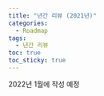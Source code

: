 ```yaml
---
title: "년간 리뷰 (2021년)"
categories:
  - Roadmap
tags:
  - 년간 리뷰
toc: true
toc_sticky: true
---
```


2022년 1월에 작성 예정